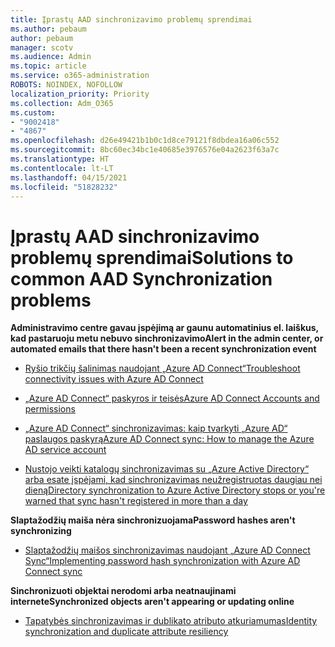 ```yaml
---
title: Įprastų AAD sinchronizavimo problemų sprendimai
ms.author: pebaum
author: pebaum
manager: scotv
ms.audience: Admin
ms.topic: article
ms.service: o365-administration
ROBOTS: NOINDEX, NOFOLLOW
localization_priority: Priority
ms.collection: Adm_O365
ms.custom:
- "9002418"
- "4867"
ms.openlocfilehash: d26e49421b1b0c1d8ce79121f8dbdea16a06c552
ms.sourcegitcommit: 8bc60ec34bc1e40685e3976576e04a2623f63a7c
ms.translationtype: HT
ms.contentlocale: lt-LT
ms.lasthandoff: 04/15/2021
ms.locfileid: "51828232"
---
```

# <a name="solutions-to-common-aad-synchronization-problems"></a><span data-ttu-id="f535d-102">Įprastų AAD sinchronizavimo problemų sprendimai</span><span class="sxs-lookup"><span data-stu-id="f535d-102">Solutions to common AAD Synchronization problems</span></span>

<span data-ttu-id="f535d-103"> **Administravimo centre gavau įspėjimą ar gaunu automatinius el. laiškus, kad pastaruoju metu nebuvo sinchronizavimo**</span><span class="sxs-lookup"><span data-stu-id="f535d-103">**Alert in the admin center, or automated emails that there hasn't been a recent synchronization event**</span></span>

- <span data-ttu-id="f535d-104"> [Ryšio trikčių šalinimas naudojant „Azure AD Connect“](https://docs.microsoft.com/azure/active-directory/hybrid/tshoot-connect-connectivity)</span><span class="sxs-lookup"><span data-stu-id="f535d-104">[Troubleshoot connectivity issues with Azure AD Connect](https://docs.microsoft.com/azure/active-directory/hybrid/tshoot-connect-connectivity)</span></span>

- [<span data-ttu-id="f535d-105">„Azure AD Connect“ paskyros ir teisės</span><span class="sxs-lookup"><span data-stu-id="f535d-105">Azure AD Connect Accounts and permissions</span></span>](https://go.microsoft.com/fwlink/p/?LinkId=820598)

- [<span data-ttu-id="f535d-106">„Azure AD Connect“ sinchronizavimas: kaip tvarkyti „Azure AD“ paslaugos paskyrą</span><span class="sxs-lookup"><span data-stu-id="f535d-106">Azure AD Connect sync: How to manage the Azure AD service account</span></span>](https://docs.microsoft.com/azure/active-directory/hybrid/how-to-connect-azureadaccount)

- [<span data-ttu-id="f535d-107">Nustojo veikti katalogų sinchronizavimas su „Azure Active Directory“ arba esate įspėjami, kad sinchronizavimas neužregistruotas daugiau nei dieną</span><span class="sxs-lookup"><span data-stu-id="f535d-107">Directory synchronization to Azure Active Directory stops or you're warned that sync hasn't registered in more than a day</span></span>](https://support.microsoft.com/help/2882421/directory-synchronization-to-azure-active-directory-stops-or-you-re-warned-that-sync-hasn-t-registered-in-more-than-a-day)
 
<span data-ttu-id="f535d-108">**Slaptažodžių maiša nėra sinchronizuojama**</span><span class="sxs-lookup"><span data-stu-id="f535d-108">**Password hashes aren't synchronizing**</span></span>

- [<span data-ttu-id="f535d-109">Slaptažodžių maišos sinchronizavimas naudojant „Azure AD Connect Sync“</span><span class="sxs-lookup"><span data-stu-id="f535d-109">Implementing password hash synchronization with Azure AD Connect sync</span></span>](https://docs.microsoft.com/azure/active-directory/hybrid/how-to-connect-password-hash-synchronization)

<span data-ttu-id="f535d-110">**Sinchronizuoti objektai nerodomi arba neatnaujinami internete**</span><span class="sxs-lookup"><span data-stu-id="f535d-110">**Synchronized objects aren't appearing or updating online**</span></span>

- [<span data-ttu-id="f535d-111">Tapatybės sinchronizavimas ir dublikato atributo atkuriamumas</span><span class="sxs-lookup"><span data-stu-id="f535d-111">Identity synchronization and duplicate attribute resiliency</span></span>](https://docs.microsoft.com/azure/active-directory/hybrid/how-to-connect-syncservice-duplicate-attribute-resiliency)
